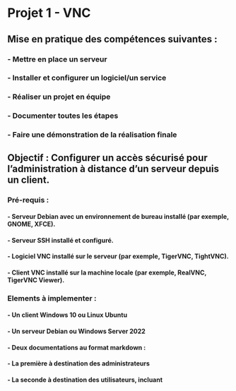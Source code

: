 # Projet 1 - VNC



## Mise en pratique des compétences suivantes :
### - Mettre en place un serveur
### - Installer et configurer un logiciel/un service
### - Réaliser un projet en équipe
### - Documenter toutes les étapes
### - Faire une démonstration de la réalisation finale

## Objectif : **Configurer un accès sécurisé pour l’administration à distance d’un serveur depuis un client.**


### Pré-requis :

#### - Serveur Debian avec un environnement de bureau installé (par exemple, GNOME, XFCE).
#### - Serveur SSH installé et configuré.
#### - Logiciel VNC installé sur le serveur (par exemple, TigerVNC, TightVNC).
#### - Client VNC installé sur la machine locale (par exemple, RealVNC, TigerVNC Viewer).


### Elements à implementer :

#### - Un client Windows 10 ou Linux Ubuntu
#### - Un serveur Debian ou Windows Server 2022
#### - Deux documentations au format markdown :
#### - La première à destination des administrateurs
#### - La seconde à destination des utilisateurs, incluant
    

